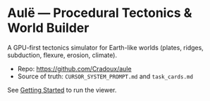 # Aulë — Procedural Tectonics & World Builder

A GPU-first tectonics simulator for Earth-like worlds (plates, ridges, subduction, flexure, erosion, climate).
- Repo: https://github.com/Cradoux/aule
- Source of truth: `CURSOR_SYSTEM_PROMPT.md` and `task_cards.md`

See [Getting Started](getting-started.md) to run the viewer.

